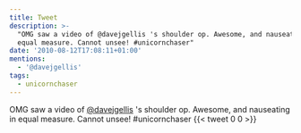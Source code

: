 ```yaml
---
title: Tweet
description: >-
  "OMG saw a video of @davejgellis 's shoulder op. Awesome, and nauseating in
  equal measure. Cannot unsee! #unicornchaser"
date: '2010-08-12T17:08:11+01:00'
mentions:
  - '@davejgellis'
tags:
  - unicornchaser
---
```

OMG saw a video of [@davejgellis](https://twitter.com/@davejgellis) 's shoulder op. Awesome, and nauseating in equal measure. Cannot unsee! #unicornchaser
      {{< tweet 0 0 >}}
    
